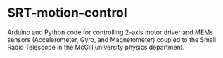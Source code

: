 # SRT-motion-control
Arduino and Python code for controlling 2-axis motor driver and MEMs sensors (Accelerometer, Gyro, and Magnetometer) coupled to the Small Radio Telescope in the McGill university physics department.
